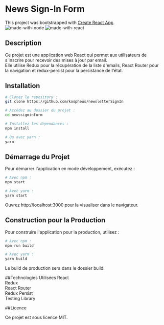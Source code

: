 # News Sign-In Form

This project was bootstrapped with [Create React App](https://github.com/facebook/create-react-app).<br>
![made-with-node](https://img.shields.io/badge/Node.js-43853D?style=for-the-badge&logo=node.js&logoColor=white) ![made-with-react](https://img.shields.io/badge/-ReactJs-61DAFB?style=for-the-badge&logo=react&logoColor=FFFFFF) 

## Description

Ce projet est une application web React qui permet aux utilisateurs de s'inscrire pour recevoir des mises à jour par email. <br>
Elle utilise Redux pour la récupération de la liste d'emails, React Router pour la navigation et redux-persist pour la persistance de l'état.

## Installation

```bash
# Clonez le repository :
git clone https://github.com/kospheus/newsletterSignIn

# Accédez au dossier du projet :
cd newssigninform

# Installez les dépendances :
npm install

# Ou avec yarn :
yarn 
```

## Démarrage du Projet

Pour démarrer l'application en mode développement, exécutez :
```bash
# Avec npm :
npm start

# Avec yarn :
yarn start
```

Ouvrez http://localhost:3000 pour la visualiser dans le navigateur.

## Construction pour la Production

Pour construire l'application pour la production, utilisez :
```bash
# Avec npm :
npm run build

# Avec yarn :
yarn build
```

Le build de production sera dans le dossier build.

##Technologies Utilisées
React<br>
Redux<br>
React Router<br>
Redux Persist<br>
Testing Library<br>

##Licence

Ce projet est sous licence MIT.
